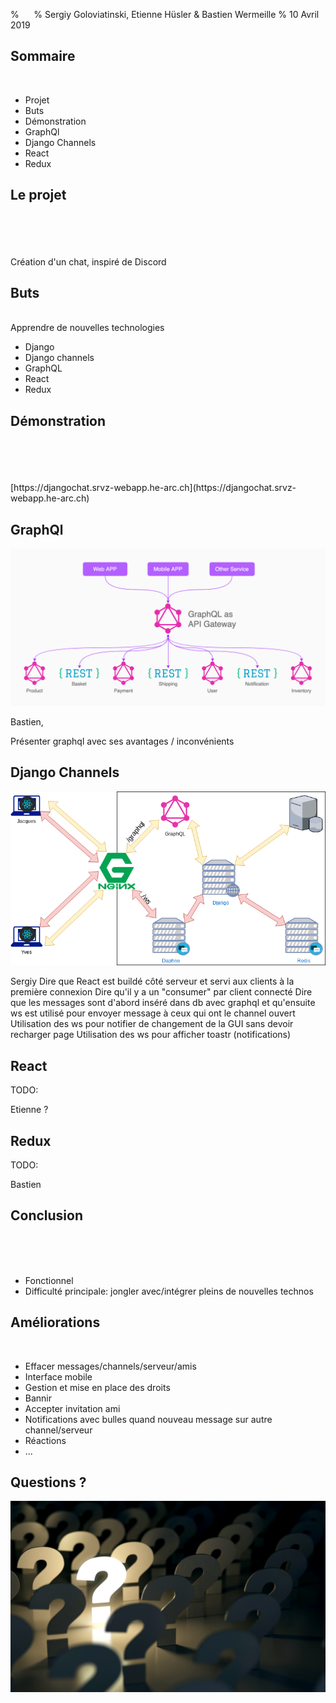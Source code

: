 % ­&nbsp;&nbsp;&nbsp;&nbsp;
% Sergiy Goloviatinski, Etienne Hüsler & Bastien Wermeille
% 10 Avril 2019

## Sommaire
<br/>

* Projet
* Buts
* Démonstration
* GraphQl
* Django Channels
* React
* Redux

## Le projet
<br/>
<br/>
<br/>
<br/>
Création d'un chat, inspiré de Discord

## Buts
<br/>
Apprendre de nouvelles technologies

* Django
* Django channels
* GraphQL
* React
* Redux

<aside class="notes">

</aside>

## Démonstration
<br/>
<br/>
<br/>
<br/>
[https://djangochat.srvz-webapp.he-arc.ch](https://djangochat.srvz-webapp.he-arc.ch)

<aside class="notes">

</aside>

## GraphQl
![GraphQL structure](./images/graphql_schema.png)

<aside class="notes">
Bastien,

Présenter graphql avec ses avantages / inconvénients
</aside>


## Django Channels
![](./images/channels_schema.png)


<aside class="notes">
Sergiy
Dire que React est buildé côté serveur et servi aux clients à la première connexion
Dire qu'il y a un "consumer" par client connecté
Dire que les messages sont d'abord inséré dans db avec graphql et qu'ensuite ws est utilisé pour envoyer message à ceux qui ont le channel ouvert
Utilisation des ws pour notifier de changement de la GUI sans devoir recharger page
Utilisation des ws pour afficher toastr (notifications)
</aside>

## React
TODO:

<aside class="notes">
Etienne ?
</aside>

## Redux
TODO:

<aside class="notes">
Bastien
</aside>

## Conclusion
<br/>
<br/>
<br/>

* Fonctionnel
* Difficulté principale: jongler avec/intégrer pleins de nouvelles technos

<aside class="notes">

</aside>

## Améliorations
<br/>

* Effacer messages/channels/serveur/amis
* Interface mobile
* Gestion et mise en place des droits
* Bannir
* Accepter invitation ami
* Notifications avec bulles quand nouveau message sur autre channel/serveur
* Réactions
* ...

<aside class="notes">

</aside>

## Questions ?
![](./images/questions.jpg)
